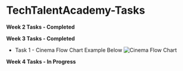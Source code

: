 # TechTalentAcademy-Tasks

**Week 2 Tasks - Completed**

**Week 3 Tasks - Completed**

* Task 1 - Cinema Flow Chart Example Below
![Cinema Flow Chart](https://user-images.githubusercontent.com/76181662/151241666-0bad8b50-71b5-4234-bb63-1fae519c868e.jpeg)

**Week 4 Tasks - In Progress**
